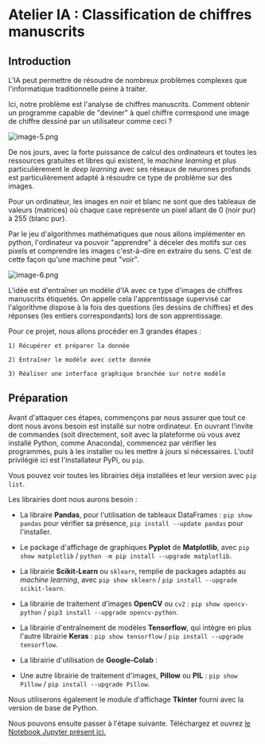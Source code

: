 # Atelier IA : Classification de chiffres manuscrits

## Introduction

L'IA peut permettre de résoudre de nombreux problèmes complexes que l'informatique traditionnelle peine à traiter.

Ici, notre problème est l'analyse de chiffres manuscrits. Comment obtenir un programme capable de "deviner" à quel chiffre correspond une image de chiffre dessiné par un utilisateur comme ceci ?

![image-5.png](attachment:image.png)

De nos jours, avec la forte puissance de calcul des ordinateurs et toutes les ressources gratuites et libres qui existent, le *machine learning* et plus particulièrement le *deep learning* avec ses réseaux de neurones profonds est particulièrement adapté à résoudre ce type de problème sur des images.

Pour un ordinateur, les images en noir et blanc ne sont que des tableaux de valeurs (matrices) où chaque case représente un pixel allant de 0 (noir pur) à 255 (blanc pur).

Par le jeu d'algorithmes mathématiques que nous allons implémenter en python, l'ordinateur va pouvoir "apprendre" à déceler des motifs sur ces pixels et comprendre les images c'est-à-dire en extraire du sens. C'est de cette façon qu'une machine peut "voir".

![image-6.png](attachment:image-2.png)

L'idée est d'entraîner un modèle d'IA avec ce type d'images de chiffres manuscrits étiquetés. On appelle cela l'apprentissage supervisé car l'algorithme dispose à la fois des questions (les dessins de chiffres) et des réponses  (les entiers correspondants) lors de son apprentissage.

Pour ce projet, nous allons procéder en 3 grandes étapes :

    1) Récupérer et préparer la donnée

    2) Entraîner le modèle avec cette donnée

    3) Réaliser une interface graphique branchée sur notre modèle
    
## Préparation

Avant d'attaquer ces étapes, commençons par nous assurer que tout ce dont nous avons besoin est installé sur notre ordinateur. En ouvrant l'invite de commandes (soit directement, soit avec la plateforme où vous avez installé Python, comme Anaconda), commencez par vérifier les programmes, puis à les installer ou les mettre à jours si nécessaires. L'outil privilégié ici est l'installateur PyPi, ou ``pip``.

Vous pouvez voir toutes les librairies déja installées et leur version avec ``pip list``.

Les librairies dont nous aurons besoin :

* La libraire **Pandas**, pour l'utilisation de tableaux DataFrames : ``pip show pandas`` pour vérifier sa présence, ``pip install --update pandas`` pour l'installer.

* Le package d'affichage de graphiques **Pyplot** de **Matplotlib**, avec ``pip show matplotlib`` / ``python -m pip install --upgrade matplotlib``.

* La librairie **Scikit-Learn** ou ``sklearn``, remplie de packages adaptés au *machine learning*, avec ``pip show sklearn`` / ``pip install --upgrade scikit-learn``.

* La librairie de traitement d'images **OpenCV** ou ``cv2`` : ``pip show opencv-python`` / ``pip3 install --upgrade opencv-python``.

* La librairie d'entraînement de modèles **Tensorflow**, qui intègre en plus l'autre librairie **Keras** : ``pip show tensorflow`` / ``pip install --upgrade tensorflow``.

* La librairie d'utilisation de **Google-Colab** :

* Une autre librairie de traitement d'images, **Pillow** ou **PIL** : ``pip show Pillow`` / ``pip install --upgrade Pillow``.

Nous utiliserons également le module d'affichage **Tkinter** fourni avec la version de base de Python.

Nous pouvons ensuite passer à l'étape suivante. Téléchargez et ouvrez [le Notebook Jupyter présent ici.](1_modele.ipynb)
